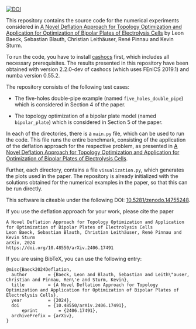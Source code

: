 [![DOI](https://zenodo.org/badge/DOI/10.5281/zenodo.14755248.svg)](https://doi.org/10.5281/zenodo.14755248)



This repository contains the source code for the numerical experiments considered
in [A Novel Deflation Approach for Topology Optimization and Application for Optimization of Bipolar Plates of Electrolysis Cells](https://doi.org/10.48550/arXiv.2406.17491) by Leon Baeck, Sebastian Blauth, Christian Leithäuser, René Pinnau and Kevin Sturm.

To run the code, you have to install [cashocs](https://cashocs.readthedocs.io/)
first, which includes all necessary prerequisites. The results presented in this
repository have been obtained with version 2.2.0-dev of cashocs (which uses FEniCS 2019.1) and numba version 0.55.2.

The repository consists of the following test cases:

- The five-holes double-pipe example (named `five_holes_double_pipe`) which is considered in Section 4 of the paper.

- The topology optimization of a bipolar plate model (named `bipolar_plate`) which is considered in Section 5 of the paper.

In each of the directories, there is a `main.py` file, which can be used to run the code. This file runs the entire benchmark, consisting of the application of the deflation approach for the respective problem, as presented in [A Novel Deflation Approach for Topology Optimization and Application for Optimization of Bipolar Plates of Electrolysis Cells](https://doi.org/10.48550/arXiv.2406.17491).

Further, each directory, contains a file `visualization.py`, which generates the plots used in the paper. The repository is already initialized with the solutions obtained for the numerical examples in the paper, so that this can be run directly.

This software is citeable under the following DOI: [10.5281/zenodo.14755248](https://doi.org/10.5281/zenodo.14755248).

If you use the deflation approach for your work, please cite the paper

	A Novel Deflation Approach for Topology Optimization and Application for Optimization of Bipolar Plates of Electrolysis Cells
	Leon Baeck, Sebastian Blauth, Christian Leithäuser, René Pinnau and Kevin Sturm
	arXiv, 2024
	https://doi.org/10.48550/arXiv.2406.17491

If you are using BibTeX, you can use the following entry:

	@misc{Baeck2024Deflation,
	  author        = {Baeck, Leon and Blauth, Sebastian and Leith\"auser, Christian and Pinnau, Ren\'e and Sturm, Kevin},
	  title         = {A Novel Deflation Approach for Topology Optimization and Application for Optimization of Bipolar Plates of Electrolysis Cells},
	  year          = {2024},
	  doi           = {10.48550/arXiv.2406.17491},
          eprint        = {2406.17491},
	  archivePrefix = {arXiv},
	}

